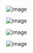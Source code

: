 ![image](https://github.com/WCARL12/SuperSimpleDev_Javascript_Course/assets/139624156/cf03d75f-976a-48c6-ab0a-422284efb61a)

![image](https://github.com/WCARL12/SuperSimpleDev_Javascript_Course/assets/139624156/00dbb2b8-7382-497d-ba5e-4d69edb98ea1)

![image](https://github.com/WCARL12/SuperSimpleDev_Javascript_Course/assets/139624156/22391110-2dfc-477b-8198-c641e925eac0)

![image](https://github.com/WCARL12/SuperSimpleDev_Javascript_Course/assets/139624156/2bdbd224-0ae8-4d59-8715-b4ac499f9d1a)
